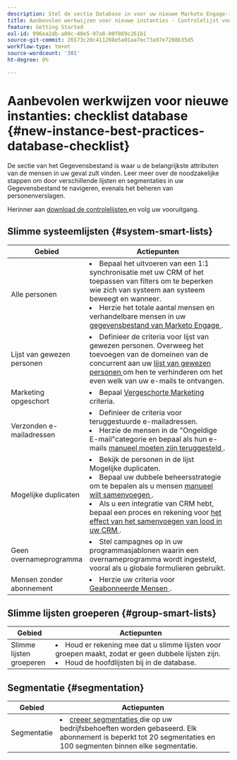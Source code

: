 ```yaml
---
description: Stel de sectie Database in voor uw nieuwe Marketo Engage-instantie.
title: Aanbevolen werkwijzen voor nieuwe instanties - Controlelijst voor database
feature: Getting Started
exl-id: 996ea2db-a00c-48e5-97a8-00f869c261b1
source-git-commit: 26573c20c411208e5a01aa7ec73a97e7208b35d5
workflow-type: tm+mt
source-wordcount: '301'
ht-degree: 0%

---
```


# Aanbevolen werkwijzen voor nieuwe instanties: checklist database {#new-instance-best-practices-database-checklist}

De sectie van het Gegevensbestand is waar u de belangrijkste attributen van de mensen in uw geval zult vinden. Leer meer over de noodzakelijke stappen om door verschillende lijsten en segmentaties in uw Gegevensbestand te navigeren, evenals het beheren van personenverslagen.

Herinner aan [ download de controlelijsten ](/help/marketo/getting-started/implementing-a-new-marketo-engage-instance/assets/adobe-marketo-engage-new-instance-admin-checklist.xlsx) en volg uw vooruitgang.

## Slimme systeemlijsten {#system-smart-lists}

<table>
<thead>
  <tr>
    <th style="width:20%">Gebied</th>
    <th style="width:80%">Actiepunten</th>
  </tr>
</thead>
<tbody>
  <tr>
    <td>Alle personen</td>
    <td><li>Bepaal het uitvoeren van een 1:1 synchronisatie met uw CRM of het toepassen van filters om te beperken wie zich van systeem aan systeem beweegt en wanneer.</li>
    <li>Herzie het totale aantal mensen en verhandelbare mensen in uw <a href="https://experienceleague.adobe.com/docs/marketo/using/product-docs/core-marketo-concepts/smart-lists-and-static-lists/managing-people-in-smart-lists/database-dashboard.html?lang=nl-NL" target="_blank"> gegevensbestand van Marketo Engage </a>.</li></td>
  </tr>
  <tr>
    <td>Lijst van gewezen personen</td>
    <td><li>Definieer de criteria voor lijst van gewezen personen. Overweeg het toevoegen van de domeinen van de concurrent aan uw <a href="https://experienceleague.adobe.com/docs/marketo/using/product-docs/core-marketo-concepts/smart-lists-and-static-lists/managing-people-in-smart-lists/add-person-to-blocklist.html?lang=nl-NL" target="_blank"> lijst van gewezen personen </a> om hen te verhinderen om het even welk van uw e-mails te ontvangen.</li></td>
  </tr>
  <tr>
    <td>Marketing opgeschort</td>
    <td><li>Bepaal <a href="https://experienceleague.adobe.com/nl/docs/marketo/using/product-docs/email-marketing/deliverability/understanding-unsubscribe#marketing-suspended" target="_blank"> Vergeschorte Marketing </a> criteria.</li></td>
  </tr>
  <tr>
    <td>Verzonden e-mailadressen </td>
    <td><li>Definieer de criteria voor teruggestuurde e-mailadressen.</li>
    <li>Herzie de mensen in de "Ongeldige E-mail"categorie en bepaal als hun e-mails <a href="https://experienceleague.adobe.com/docs/marketo/using/product-docs/email-marketing/deliverability/hard-and-soft-bounces-in-email.html?lang=nl-NL" target="_blank"> manueel moeten zijn teruggesteld </a>.</li></td>
  </tr>
  <tr>
    <td>Mogelijke duplicaten</td>
    <td><li>Bekijk de personen in de lijst Mogelijke duplicaten.</li>
    <li>Bepaal uw dubbele beheersstrategie om te bepalen als u mensen <a href="https://experienceleague.adobe.com/docs/marketo/using/product-docs/core-marketo-concepts/smart-lists-and-static-lists/managing-people-in-smart-lists/find-and-merge-duplicate-people.html?lang=nl-NL" target="_blank"> manueel wilt samenvoegen </a>.</li>
    <li>Als u een integratie van CRM hebt, bepaal een proces en rekening voor <a href="https://experienceleague.adobe.com/nl/docs/marketo/using/product-docs/core-marketo-concepts/smart-lists-and-static-lists/managing-people-in-smart-lists/find-and-merge-duplicate-people#effect-in-salesforce" target="_blank"> het effect van het samenvoegen van lood in uw CRM </a>.</li></td>
  </tr>
  <tr>
    <td>Geen overnameprogramma</td>
    <td><li>Stel campagnes op in uw programmasjablonen waarin een overnameprogramma wordt ingesteld, vooral als u globale formulieren gebruikt.</li></td>
  </tr>
  <tr>
    <td>Mensen zonder abonnement</td>
    <td><li>Herzie uw criteria voor <a href="https://experienceleague.adobe.com/docs/marketo/using/product-docs/email-marketing/deliverability/understanding-unsubscribe.html?lang=nl-NL" target="_blank"> Geabonneerde Mensen </a>.</li></td>
  </tr>
</tbody>
</table>

## Slimme lijsten groeperen {#group-smart-lists}

<table>
<thead>
  <tr>
    <th style="width:20%">Gebied</th>
    <th style="width:80%">Actiepunten</th>
  </tr>
</thead>
<tbody>
  <tr>
    <td>Slimme lijsten groeperen</td>
    <td><li>Houd er rekening mee dat u slimme lijsten voor groepen maakt, zodat er geen dubbele lijsten zijn.</li>
    <li>Houd de hoofdlijsten bij in de database.</li></td>
  </tr>
</tbody>
</table>

## Segmentatie {#segmentation}

<table>
<thead>
  <tr>
    <th style="width:21%">Gebied</th>
    <th style="width:79%">Actiepunten</th>
  </tr>
</thead>
<tbody>
  <tr>
    <td>Segmentatie</td>
    <td><li><a href="https://experienceleague.adobe.com/docs/marketo/using/product-docs/personalization/segmentation-and-snippets/segmentation/create-a-segmentation.html?lang=nl-NL" target="_blank"> creeer segmentaties </a> die op uw bedrijfsbehoeften worden gebaseerd. Elk abonnement is beperkt tot 20 segmentaties en 100 segmenten binnen elke segmentatie.</li></td>
  </tr>
</tbody>
</table>

